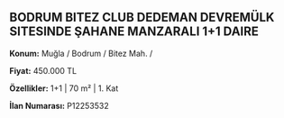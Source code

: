 ## BODRUM BITEZ CLUB DEDEMAN DEVREMÜLK SITESINDE ŞAHANE MANZARALI 1+1 DAIRE

**Konum:** Muğla / Bodrum / Bitez Mah. /

**Fiyat:** 450.000 TL

**Özellikler:** 1+1 | 70 m² | 1. Kat

**İlan Numarası:** P12253532
